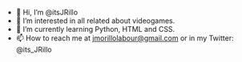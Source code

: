 - 👋 Hi, I’m @itsJRillo
- 👀 I’m interested in all related about videogames.
- 🌱 I’m currently learning Python, HTML and CSS.
- 📫 How to reach me at jmorillolabour@gmail.com or in my Twitter: @its_JRillo

